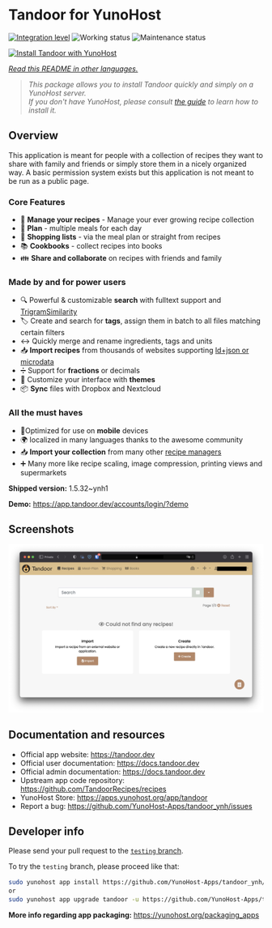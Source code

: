 <!--
N.B.: This README was automatically generated by <https://github.com/YunoHost/apps/tree/master/tools/readme_generator>
It shall NOT be edited by hand.
-->

# Tandoor for YunoHost

[![Integration level](https://apps.yunohost.org/badge/integration/tandoor)](https://ci-apps.yunohost.org/ci/apps/tandoor/)
![Working status](https://apps.yunohost.org/badge/state/tandoor)
![Maintenance status](https://apps.yunohost.org/badge/maintained/tandoor)

[![Install Tandoor with YunoHost](https://install-app.yunohost.org/install-with-yunohost.svg)](https://install-app.yunohost.org/?app=tandoor)

*[Read this README in other languages.](./ALL_README.md)*

> *This package allows you to install Tandoor quickly and simply on a YunoHost server.*  
> *If you don't have YunoHost, please consult [the guide](https://yunohost.org/install) to learn how to install it.*

## Overview

This application is meant for people with a collection of recipes they want to share with family and friends or simply
store them in a nicely organized way. A basic permission system exists but this application is not meant to be run as 
a public page.

### Core Features

- 🥗 **Manage your recipes** - Manage your ever growing recipe collection
- 📆 **Plan** - multiple meals for each day
- 🛒 **Shopping lists** - via the meal plan or straight from recipes
- 📚 **Cookbooks** - collect recipes into books
- 👪 **Share and collaborate** on recipes with friends and family

### Made by and for power users

- 🔍 Powerful & customizable **search** with fulltext support and [TrigramSimilarity](https://docs.djangoproject.com/en/3.0/ref/contrib/postgres/search/#trigram-similarity)
- 🏷️ Create and search for **tags**, assign them in batch to all files matching certain filters
- ↔️ Quickly merge and rename ingredients, tags and units 
- 📥️ **Import recipes** from thousands of websites supporting [ld+json or microdata](https://schema.org/Recipe)
- ➗ Support for **fractions** or decimals
- 🎨 Customize your interface with **themes**
- 📦 **Sync** files with Dropbox and Nextcloud
  
### All the must haves

- 📱Optimized for use on **mobile** devices
- 🌍 localized in many languages thanks to the awesome community
- 📥️ **Import your collection** from many other [recipe managers](https://docs.tandoor.dev/features/import_export/)
- ➕ Many more like recipe scaling, image compression, printing views and supermarkets


**Shipped version:** 1.5.32~ynh1

**Demo:** <https://app.tandoor.dev/accounts/login/?demo>

## Screenshots

![Screenshot of Tandoor](./doc/screenshots/example.jpg)

## Documentation and resources

- Official app website: <https://tandoor.dev>
- Official user documentation: <https://docs.tandoor.dev>
- Official admin documentation: <https://docs.tandoor.dev>
- Upstream app code repository: <https://github.com/TandoorRecipes/recipes>
- YunoHost Store: <https://apps.yunohost.org/app/tandoor>
- Report a bug: <https://github.com/YunoHost-Apps/tandoor_ynh/issues>

## Developer info

Please send your pull request to the [`testing` branch](https://github.com/YunoHost-Apps/tandoor_ynh/tree/testing).

To try the `testing` branch, please proceed like that:

```bash
sudo yunohost app install https://github.com/YunoHost-Apps/tandoor_ynh/tree/testing --debug
or
sudo yunohost app upgrade tandoor -u https://github.com/YunoHost-Apps/tandoor_ynh/tree/testing --debug
```

**More info regarding app packaging:** <https://yunohost.org/packaging_apps>
